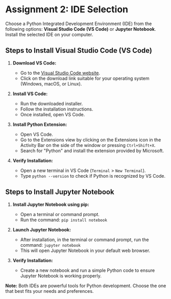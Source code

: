 # Assignment 2: IDE Selection

Choose a Python Integrated Development Environment (IDE) from the following options: **Visual Studio Code (VS Code)** or **Jupyter Notebook**. Install the selected IDE on your computer.

## Steps to Install Visual Studio Code (VS Code)

1. **Download VS Code:**
   - Go to the [Visual Studio Code website](https://code.visualstudio.com/).
   - Click on the download link suitable for your operating system (Windows, macOS, or Linux).

2. **Install VS Code:**
   - Run the downloaded installer.
   - Follow the installation instructions.
   - Once installed, open VS Code.

3. **Install Python Extension:**
   - Open VS Code.
   - Go to the Extensions view by clicking on the Extensions icon in the Activity Bar on the side of the window or pressing `Ctrl+Shift+X`.
   - Search for "Python" and install the extension provided by Microsoft.

4. **Verify Installation:**
   - Open a new terminal in VS Code (`Terminal` > `New Terminal`).
   - Type `python --version` to check if Python is recognized by VS Code.

## Steps to Install Jupyter Notebook

1. **Install Jupyter Notebook using pip:**
   - Open a terminal or command prompt.
   - Run the command: `pip install notebook`

2. **Launch Jupyter Notebook:**
   - After installation, in the terminal or command prompt, run the command: `jupyter notebook`
   - This will open Jupyter Notebook in your default web browser.

3. **Verify Installation:**
   - Create a new notebook and run a simple Python code to ensure Jupyter Notebook is working properly.

**Note:** Both IDEs are powerful tools for Python development. Choose the one that best fits your needs and preferences.
